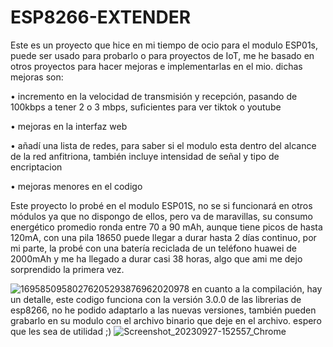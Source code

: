 # ESP8266-EXTENDER
Este es un proyecto que hice en mi tiempo de ocio 
para el modulo ESP01s, puede ser usado para probarlo o para proyectos de IoT, me he basado en otros proyectos
para hacer mejoras e implementarlas en el mio. dichas mejoras son:

• incremento en la velocidad de transmisión y recepción, 
pasando de 100kbps a tener 2 o 3 mbps, suficientes para ver tiktok o youtube

• mejoras en la interfaz web

• añadí una lista de redes, para saber si el modulo esta dentro del alcance 
de la red anfitriona, también incluye intensidad de señal y tipo de encriptacion 

• mejoras menores en el codigo

Este proyecto lo probé en el modulo ESP01S, no se si funcionará en otros módulos 
ya que no dispongo de ellos, pero va de maravillas, su consumo energético promedio ronda entre 
70 a 90 mAh, aunque tiene picos de hasta 120mA, con una pila 18650 puede llegar a durar hasta 2
días continuo, por mi parte, la probé con una batería reciclada de un teléfono huawei de 2000mAh 
y me ha llegado a durar casi 38 horas, algo que ami me dejo sorprendido la primera vez.

![16958509580276205293876962020978](https://github.com/selenium2106/ESP8266-EXTENDER/assets/131538899/cce71279-41d2-47af-b402-505016080c26)
en cuanto a la compilación, hay un detalle, este codigo funciona con la versión 3.0.0 de las librerias de esp8266,
no he podido adaptarlo a las nuevas versiones, también pueden grabarlo en su modulo con el archivo binario que deje 
en el archivo. espero que les sea de utilidad ;)
![Screenshot_20230927-152557_Chrome](https://github.com/selenium2106/ESP8266-EXTENDER/assets/131538899/08bf62e2-7f08-4e00-819b-1be9de0902e8)
